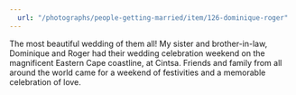 ```yaml
---
  url: "/photographs/people-getting-married/item/126-dominique-roger"
---
```


The most beautiful wedding of them all! My sister and brother-in-law, Dominique and Roger had their wedding celebration weekend on the magnificent Eastern Cape coastline, at Cintsa. Friends and family from all around the world came for a weekend of festivities and a memorable celebration of love.